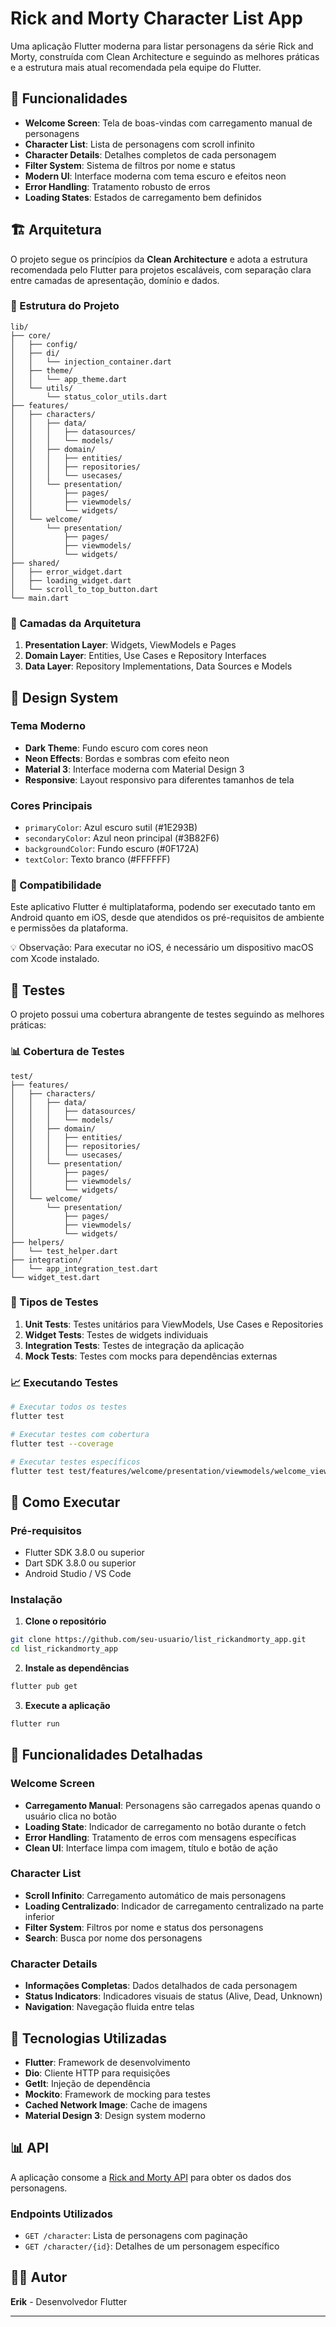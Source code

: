 # Rick and Morty Character List App

Uma aplicação Flutter moderna para listar personagens da série Rick and Morty, construída com Clean Architecture e seguindo as melhores práticas e a estrutura mais atual recomendada pela equipe do Flutter.

## 🚀 Funcionalidades

- **Welcome Screen**: Tela de boas-vindas com carregamento manual de personagens
- **Character List**: Lista de personagens com scroll infinito
- **Character Details**: Detalhes completos de cada personagem
- **Filter System**: Sistema de filtros por nome e status
- **Modern UI**: Interface moderna com tema escuro e efeitos neon
- **Error Handling**: Tratamento robusto de erros
- **Loading States**: Estados de carregamento bem definidos

## 🏗️ Arquitetura

O projeto segue os princípios da **Clean Architecture** e adota a estrutura recomendada pelo Flutter para projetos escaláveis, com separação clara entre camadas de apresentação, domínio e dados.

### 📁 Estrutura do Projeto

```
lib/
├── core/
│   ├── config/
│   ├── di/
│   │   └── injection_container.dart
│   ├── theme/
│   │   └── app_theme.dart
│   └── utils/
│       └── status_color_utils.dart
├── features/
│   ├── characters/
│   │   ├── data/
│   │   │   ├── datasources/
│   │   │   └── models/
│   │   ├── domain/
│   │   │   ├── entities/
│   │   │   ├── repositories/
│   │   │   └── usecases/
│   │   └── presentation/
│   │       ├── pages/
│   │       ├── viewmodels/
│   │       └── widgets/
│   └── welcome/
│       └── presentation/
│           ├── pages/
│           ├── viewmodels/
│           └── widgets/
├── shared/
│   ├── error_widget.dart
│   ├── loading_widget.dart
│   └── scroll_to_top_button.dart
└── main.dart
```

### 🎯 Camadas da Arquitetura

1. **Presentation Layer**: Widgets, ViewModels e Pages
2. **Domain Layer**: Entities, Use Cases e Repository Interfaces
3. **Data Layer**: Repository Implementations, Data Sources e Models

## 🎨 Design System

### Tema Moderno
- **Dark Theme**: Fundo escuro com cores neon
- **Neon Effects**: Bordas e sombras com efeito neon
- **Material 3**: Interface moderna com Material Design 3
- **Responsive**: Layout responsivo para diferentes tamanhos de tela

### Cores Principais
- `primaryColor`: Azul escuro sutil (#1E293B)
- `secondaryColor`: Azul neon principal (#3B82F6)
- `backgroundColor`: Fundo escuro (#0F172A)
- `textColor`: Texto branco (#FFFFFF)

### 🚧 Compatibilidade
Este aplicativo Flutter é multiplataforma, podendo ser executado tanto em Android quanto em iOS, desde que atendidos os pré-requisitos de ambiente e permissões da plataforma.

💡 Observação: Para executar no iOS, é necessário um dispositivo macOS com Xcode instalado.

## 🧪 Testes

O projeto possui uma cobertura abrangente de testes seguindo as melhores práticas:

### 📊 Cobertura de Testes

```
test/
├── features/
│   ├── characters/
│   │   ├── data/
│   │   │   ├── datasources/
│   │   │   └── models/
│   │   ├── domain/
│   │   │   ├── entities/
│   │   │   ├── repositories/
│   │   │   └── usecases/
│   │   └── presentation/
│   │       ├── pages/
│   │       ├── viewmodels/
│   │       └── widgets/
│   └── welcome/
│       └── presentation/
│           ├── pages/
│           ├── viewmodels/
│           └── widgets/
├── helpers/
│   └── test_helper.dart
├── integration/
│   └── app_integration_test.dart
└── widget_test.dart
```

### 🎯 Tipos de Testes

1. **Unit Tests**: Testes unitários para ViewModels, Use Cases e Repositories
2. **Widget Tests**: Testes de widgets individuais
3. **Integration Tests**: Testes de integração da aplicação
4. **Mock Tests**: Testes com mocks para dependências externas

### 📈 Executando Testes

```bash
# Executar todos os testes
flutter test

# Executar testes com cobertura
flutter test --coverage

# Executar testes específicos
flutter test test/features/welcome/presentation/viewmodels/welcome_viewmodel_test.dart
```

## 🚀 Como Executar

### Pré-requisitos
- Flutter SDK 3.8.0 ou superior
- Dart SDK 3.8.0 ou superior
- Android Studio / VS Code

### Instalação

1. **Clone o repositório**
```bash
git clone https://github.com/seu-usuario/list_rickandmorty_app.git
cd list_rickandmorty_app
```

2. **Instale as dependências**
```bash
flutter pub get
```

3. **Execute a aplicação**
```bash
flutter run
```

## 📱 Funcionalidades Detalhadas

### Welcome Screen
- **Carregamento Manual**: Personagens são carregados apenas quando o usuário clica no botão
- **Loading State**: Indicador de carregamento no botão durante o fetch
- **Error Handling**: Tratamento de erros com mensagens específicas
- **Clean UI**: Interface limpa com imagem, título e botão de ação

### Character List
- **Scroll Infinito**: Carregamento automático de mais personagens
- **Loading Centralizado**: Indicador de carregamento centralizado na parte inferior
- **Filter System**: Filtros por nome e status dos personagens
- **Search**: Busca por nome dos personagens

### Character Details
- **Informações Completas**: Dados detalhados de cada personagem
- **Status Indicators**: Indicadores visuais de status (Alive, Dead, Unknown)
- **Navigation**: Navegação fluida entre telas

## 🔧 Tecnologias Utilizadas

- **Flutter**: Framework de desenvolvimento
- **Dio**: Cliente HTTP para requisições
- **GetIt**: Injeção de dependência
- **Mockito**: Framework de mocking para testes
- **Cached Network Image**: Cache de imagens
- **Material Design 3**: Design system moderno

## 📊 API

A aplicação consome a [Rick and Morty API](https://rickandmortyapi.com/) para obter os dados dos personagens.

### Endpoints Utilizados
- `GET /character`: Lista de personagens com paginação
- `GET /character/{id}`: Detalhes de um personagem específico

## 👨‍💻 Autor

**Erik** - Desenvolvedor Flutter

---

